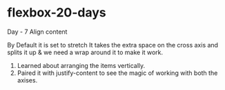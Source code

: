 # flexbox-20-days

Day - 7
Align content

By Default it is set to stretch 
It takes the extra space on the cross axis and splits it up & we need a wrap around it to make it work.

1. Learned about arranging the items vertically.
2. Paired it with justify-content to see the magic of working with both the axises.